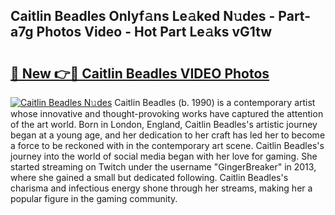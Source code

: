 ## Caitlin Beadles Onlyf𝚊ns Le𝚊ked N𝚞des - Part-a7g Photos Video - Hot Part Le𝚊ks vG1tw

# <h2><a href="http://ac12635.deff.icu/?id=Caitlin+Beadles">🔗 New 👉🔴 Caitlin Beadles VIDEO Photos</a></h2>

[![Caitlin Beadles N𝚞des](https://i.imgur.com/rIISA9y.gif)](http://ac12635.deff.icu/?id=Caitlin+Beadles)
Caitlin Beadles (b. 1990) is a contemporary artist whose innovative and thought-provoking works have captured the attention of the art world. Born in London, England, Caitlin Beadles's artistic journey began at a young age, and her dedication to her craft has led her to become a force to be reckoned with in the contemporary art scene. Caitlin Beadles's journey into the world of social media began with her love for gaming. She started streaming on Twitch under the username "GingerBreaker" in 2013, where she gained a small but dedicated following. Caitlin Beadles's charisma and infectious energy shone through her streams, making her a popular figure in the gaming community.
